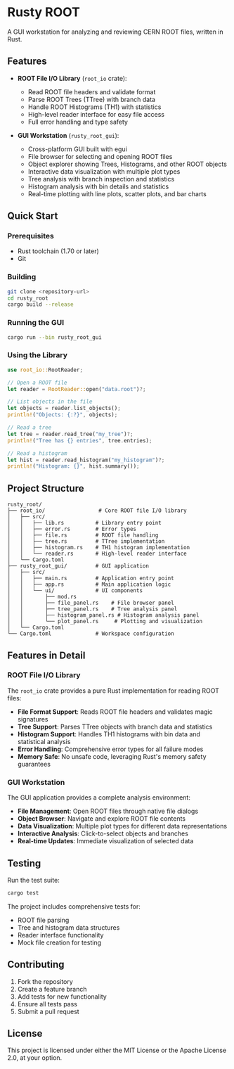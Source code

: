 # Rusty ROOT

A GUI workstation for analyzing and reviewing CERN ROOT files, written in Rust.

## Features

- **ROOT File I/O Library** (`root_io` crate):
  - Read ROOT file headers and validate format
  - Parse ROOT Trees (TTree) with branch data
  - Handle ROOT Histograms (TH1) with statistics
  - High-level reader interface for easy file access
  - Full error handling and type safety

- **GUI Workstation** (`rusty_root_gui`):
  - Cross-platform GUI built with egui
  - File browser for selecting and opening ROOT files
  - Object explorer showing Trees, Histograms, and other ROOT objects
  - Interactive data visualization with multiple plot types
  - Tree analysis with branch inspection and statistics
  - Histogram analysis with bin details and statistics
  - Real-time plotting with line plots, scatter plots, and bar charts

## Quick Start

### Prerequisites

- Rust toolchain (1.70 or later)
- Git

### Building

```bash
git clone <repository-url>
cd rusty_root
cargo build --release
```

### Running the GUI

```bash
cargo run --bin rusty_root_gui
```

### Using the Library

```rust
use root_io::RootReader;

// Open a ROOT file
let reader = RootReader::open("data.root")?;

// List objects in the file
let objects = reader.list_objects();
println!("Objects: {:?}", objects);

// Read a tree
let tree = reader.read_tree("my_tree")?;
println!("Tree has {} entries", tree.entries);

// Read a histogram
let hist = reader.read_histogram("my_histogram")?;
println!("Histogram: {}", hist.summary());
```

## Project Structure

```
rusty_root/
├── root_io/                 # Core ROOT file I/O library
│   ├── src/
│   │   ├── lib.rs          # Library entry point
│   │   ├── error.rs        # Error types
│   │   ├── file.rs         # ROOT file handling
│   │   ├── tree.rs         # TTree implementation
│   │   ├── histogram.rs    # TH1 histogram implementation
│   │   └── reader.rs       # High-level reader interface
│   └── Cargo.toml
├── rusty_root_gui/         # GUI application
│   ├── src/
│   │   ├── main.rs         # Application entry point
│   │   ├── app.rs          # Main application logic
│   │   └── ui/             # UI components
│   │       ├── mod.rs
│   │       ├── file_panel.rs    # File browser panel
│   │       ├── tree_panel.rs    # Tree analysis panel
│   │       ├── histogram_panel.rs # Histogram analysis panel
│   │       └── plot_panel.rs     # Plotting and visualization
│   └── Cargo.toml
└── Cargo.toml              # Workspace configuration
```

## Features in Detail

### ROOT File I/O Library

The `root_io` crate provides a pure Rust implementation for reading ROOT files:

- **File Format Support**: Reads ROOT file headers and validates magic signatures
- **Tree Support**: Parses TTree objects with branch data and statistics
- **Histogram Support**: Handles TH1 histograms with bin data and statistical analysis
- **Error Handling**: Comprehensive error types for all failure modes
- **Memory Safe**: No unsafe code, leveraging Rust's memory safety guarantees

### GUI Workstation

The GUI application provides a complete analysis environment:

- **File Management**: Open ROOT files through native file dialogs
- **Object Browser**: Navigate and explore ROOT file contents
- **Data Visualization**: Multiple plot types for different data representations
- **Interactive Analysis**: Click-to-select objects and branches
- **Real-time Updates**: Immediate visualization of selected data

## Testing

Run the test suite:

```bash
cargo test
```

The project includes comprehensive tests for:
- ROOT file parsing
- Tree and histogram data structures
- Reader interface functionality
- Mock file creation for testing

## Contributing

1. Fork the repository
2. Create a feature branch
3. Add tests for new functionality
4. Ensure all tests pass
5. Submit a pull request

## License

This project is licensed under either the MIT License or the Apache License 2.0, at your option.